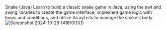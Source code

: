 Snake (Java)
Learn to build a classic snake game in Java, 
using the awt and swing libraries to create the game interface,
implement game logic with loops and conditions, and utilize ArrayLists to manage the snake's body.
![Screenshot 2024-10-29 141810(1)(1)](https://github.com/user-attachments/assets/f93581ee-7b33-4160-9624-54ed08d0786d)

